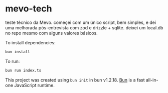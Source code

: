 # mevo-tech

teste técnico da Mevo. começei com um único script, bem simples, e dei uma melhorada pós-entrevista
com zod e drizzle + sqlite. deixei um local.db no repo mesmo com alguns valores básicos.

To install dependencies:

```bash
bun install
```

To run:

```bash
bun run index.ts
```

This project was created using `bun init` in bun v1.2.18. [Bun](https://bun.sh) is a fast all-in-one JavaScript runtime.
